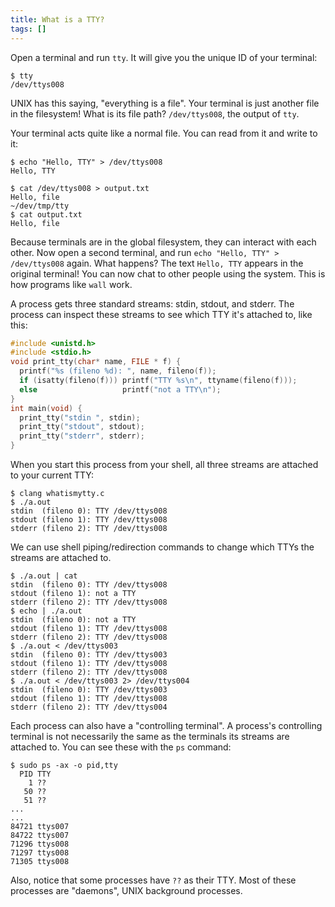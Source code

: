 ```yaml
---
title: What is a TTY?
tags: []
---
```


Open a terminal and run `tty`.
It will give you the unique ID of your terminal:

```
$ tty
/dev/ttys008
```

UNIX has this saying, "everything is a file".
Your terminal is just another file in the filesystem!
What is its file path?
<span class="answer">`/dev/ttys008`, the output of `tty`.</span>

Your terminal acts quite like a normal file.
You can read from it and write to it:

```
$ echo "Hello, TTY" > /dev/ttys008
Hello, TTY
```

```
$ cat /dev/ttys008 > output.txt
Hello, file
~/dev/tmp/tty
$ cat output.txt
Hello, file
```

Because terminals are in the global filesystem,
they can interact with each other.
Now open a second terminal,
and run `echo "Hello, TTY" > /dev/ttys008` again.
What happens?
<span class="answer">The text `Hello, TTY` appears in the original terminal!</span>
You can now chat to other people using the system.
This is how programs like `wall` work.

A process gets three standard streams: stdin, stdout, and stderr.
The process can inspect these streams to see which TTY it's attached to,
like this:

```c
#include <unistd.h>
#include <stdio.h>
void print_tty(char* name, FILE * f) {
  printf("%s (fileno %d): ", name, fileno(f));
  if (isatty(fileno(f))) printf("TTY %s\n", ttyname(fileno(f)));
  else                   printf("not a TTY\n");
}
int main(void) {
  print_tty("stdin ", stdin);
  print_tty("stdout", stdout);
  print_tty("stderr", stderr);
}
```

When you start this process from your shell,
all three streams are attached to your current TTY:

```
$ clang whatismytty.c
$ ./a.out
stdin  (fileno 0): TTY /dev/ttys008
stdout (fileno 1): TTY /dev/ttys008
stderr (fileno 2): TTY /dev/ttys008
```

We can use shell piping/redirection commands
to change which TTYs the streams are attached to.

```
$ ./a.out | cat
stdin  (fileno 0): TTY /dev/ttys008
stdout (fileno 1): not a TTY
stderr (fileno 2): TTY /dev/ttys008
$ echo | ./a.out
stdin  (fileno 0): not a TTY
stdout (fileno 1): TTY /dev/ttys008
stderr (fileno 2): TTY /dev/ttys008
$ ./a.out < /dev/ttys003
stdin  (fileno 0): TTY /dev/ttys003
stdout (fileno 1): TTY /dev/ttys008
stderr (fileno 2): TTY /dev/ttys008
$ ./a.out < /dev/ttys003 2> /dev/ttys004
stdin  (fileno 0): TTY /dev/ttys003
stdout (fileno 1): TTY /dev/ttys008
stderr (fileno 2): TTY /dev/ttys004
```

Each process can also have a "controlling terminal".
A process's controlling terminal is not necessarily the same as
the terminals its streams are attached to.
You can see these with the `ps` command:

```
$ sudo ps -ax -o pid,tty
  PID TTY
    1 ??
   50 ??
   51 ??
...
...
84721 ttys007
84722 ttys007
71296 ttys008
71297 ttys008
71305 ttys008
```

Also, notice that some processes have `??` as their TTY.
Most of these processes are "daemons", UNIX background processes.
